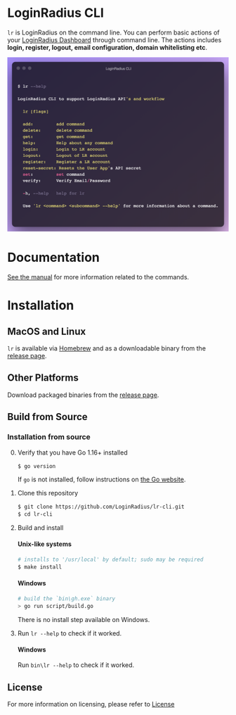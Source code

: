 # LoginRadius CLI

`lr` is LoginRadius on the command line. You can perform basic actions of your [LoginRadius Dashboard](https://dashboard.loginradius.com/dashboard) through command line. The actions includes **login, register, logout, email configuration, domain whitelisting etc**.

![](./cli_home.png)

# Documentation

[See the manual](https://www.loginradius.com/open-source/cli/manual) for more information related to the commands.
# Installation 
## MacOS and Linux

`lr` is available via [Homebrew](https://brew.sh/) and as a downloadable binary from the [release page](https://github.com/loginradius/lr-cli/releases/latest).

## Other Platforms

Download packaged binaries from the [release page](https://github.com/loginradius/lr-cli/releases/latest).
## Build from Source
### Installation from source

0. Verify that you have Go 1.16+ installed

   ```sh
   $ go version
   ```

   If `go` is not installed, follow instructions on [the Go website](https://golang.org/doc/install).

1. Clone this repository

   ```sh
   $ git clone https://github.com/LoginRadius/lr-cli.git
   $ cd lr-cli
   ```

2. Build and install
   #### Unix-like systems
   ```sh
   # installs to '/usr/local' by default; sudo may be required
   $ make install
   
   ```
   #### Windows
   ```sh
   # build the `bin\gh.exe` binary
   > go run script/build.go
   ```

   There is no install step available on Windows.

3. Run `lr --help` to check if it worked.

   #### Windows
   Run `bin\lr --help` to check if it worked.

## License

For more information on licensing, please refer to [License](https://github.com/LoginRadius/lr-cli/blob/master/LICENSE)
